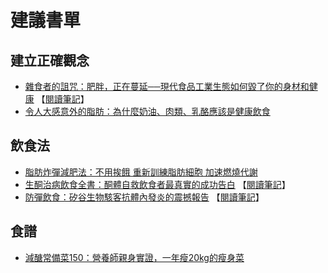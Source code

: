 # 建議書單

## 建立正確觀念

* [雜食者的詛咒：肥胖，正在蔓延──現代食品工業生態如何毀了你的身材和健康](http://www.books.com.tw/products/0010722067) 【[閱讀筆記](http://tsai-bird.blogspot.com/2017/06/fat-chance-book-review.html)】
* [令人大感意外的脂肪：為什麼奶油、肉類、乳酪應該是健康飲食](http://www.books.com.tw/products/0010720853)

## 飲食法

* [脂肪炸彈減肥法：不用挨餓 重新訓練脂肪細胞 加速燃燒代謝](http://www.books.com.tw/products/0010755509)
* [生酮治病飲食全書：酮體自救飲食者最真實的成功告白](http://www.books.com.tw/products/0010749139) 【[閱讀筆記](http://tsai-bird.blogspot.com/2017/06/book-review-keto-clarity.html)】
* [防彈飲食：矽谷生物駭客抗體內發炎的震撼報告](http://www.books.com.tw/products/0010718709) 【[閱讀筆記](http://tsai-bird.blogspot.com/2017/06/book-review-bulletproof-diet.html)】

## 食譜

* [減醣常備菜150：營養師親身實證，一年瘦20kg的瘦身菜](http://www.books.com.tw/products/0010725843)
